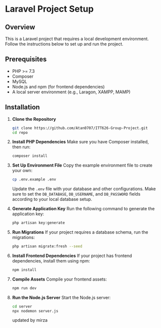 # Laravel Project Setup

## Overview

This is a Laravel project that requires a local development environment. Follow the instructions below to set up and run the project.

## Prerequisites

-   PHP >= 7.3
-   Composer
-   MySQL
-   Node.js and npm (for frontend dependencies)
-   A local server environment (e.g., Laragon, XAMPP, MAMP)

## Installation

1. **Clone the Repository**

    ```bash
    git clone https://github.com/Atan0707/ITT626-Group-Project.git
    cd repo
    ```

2. **Install PHP Dependencies**
   Make sure you have Composer installed, then run:

    ```bash
    composer install
    ```

3. **Set Up Environment File**
   Copy the example environment file to create your own:

    ```bash
    cp .env.example .env
    ```

    Update the `.env` file with your database and other configurations. Make sure to set the `DB_DATABASE`, `DB_USERNAME`, and `DB_PASSWORD` fields according to your local database setup.

4. **Generate Application Key**
   Run the following command to generate the application key:

    ```bash
    php artisan key:generate
    ```

5. **Run Migrations**
   If your project requires a database schema, run the migrations:

    ```bash
    php artisan migrate:fresh --seed
    ```

6. **Install Frontend Dependencies**
   If your project has frontend dependencies, install them using npm:

    ```bash
    npm install
    ```

7. **Compile Assets**
   Compile your frontend assets:

    ```bash
    npm run dev
    ```

8. **Run the Node.js Server**
   Start the Node.js server:
    ```bash
    cd server
    npx nodemon server.js
    ```
    updated by mirza
